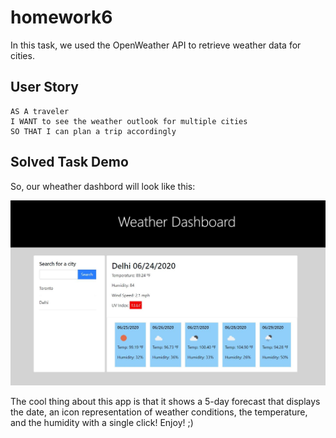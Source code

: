 # homework6

In this task, we used the OpenWeather API to retrieve weather data for cities. 


## User Story

```
AS A traveler
I WANT to see the weather outlook for multiple cities
SO THAT I can plan a trip accordingly
```


## Solved Task Demo

So, our wheather dashbord will look like this:

<img src= "./demo.jpg">


The cool thing about this app is that it shows a 5-day forecast that displays the date, an icon representation of weather conditions, the temperature, and the humidity with a single click! Enjoy! ;) 

